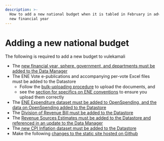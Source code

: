 ```yaml
---
description: >-
  How to add a new national budget when it is tabled in February in advance of a
  new financial year
---
```


# Adding a new national budget

The following is required to add a new budget to vulekamali

* The [new financial year, sphere, government, and departments must be added to the Data Manager](adding-new-year-sphere-government-departments.md)
* The ENE Vote e-publications and accompanying per-vote Excel files must be added to the Datastore
  * Follow the [bulk-uploading procedure](../adding-modifying-information-on-the-site/bulk-uploading-department-specific-documents.md) to upload the documents, and
  * see the [section for specifics on ENE conventions](../adding-modifying-information-on-the-site/bulk-uploading-department-specific-documents.md#estimates-of-national-expenditure-vote-chapters) to ensure you upload them correctly
* The [ENE Expenditure dataset must be added to OpenSpending, and the data on OpenSpending added  to the Datastore](../adding-modifying-information-on-the-site/adding-structured-fiscal-data-to-openspending.md#estimates-of-national-expenditure)
* The [Division of Revenue Bill must be added to the Datastore](adding-a-new-division-of-revenue-bill.md)
* The [Revenue Sources Estimates must be added to the Datastore and referenced in an update to the Data Manager](adding-a-new-national-budget-adding-revenue-sources-data.md)
* The[ new CPI Inflation dataset must be added to the Datastore](adding-cpi-inflation-data.md)
* Make the following [changes to the static site hosted on Github](changes-to-static-site-hosted-on-github.md)



